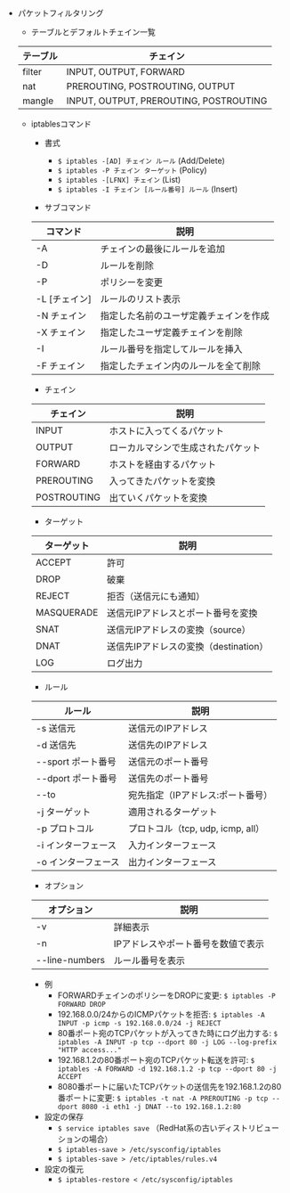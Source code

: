 - パケットフィルタリング
    - テーブルとデフォルトチェイン一覧

    | テーブル | チェイン |
    | --- | --- |
    | filter | INPUT, OUTPUT, FORWARD |
    | nat | PREROUTING, POSTROUTING, OUTPUT |
    | mangle | INPUT, OUTPUT, PREROUTING, POSTROUTING |

    - iptablesコマンド
        - 書式
            - `$ iptables -[AD] チェイン ルール` (Add/Delete)
            - `$ iptables -P チェイン ターゲット` (Policy)
            - `$ iptables -[LFNX] チェイン` (List)
            - `$ iptables -I チェイン [ルール番号] ルール` (Insert)

        - サブコマンド

        | コマンド | 説明 |
        | --- | --- |
        | -A | チェインの最後にルールを追加 |
        | -D | ルールを削除 |
        | -P | ポリシーを変更 |
        | -L [チェイン] | ルールのリスト表示 |
        | -N チェイン | 指定した名前のユーザ定義チェインを作成 |
        | -X チェイン | 指定したユーザ定義チェインを削除 |
        | -I | ルール番号を指定してルールを挿入 |
        | -F チェイン | 指定したチェイン内のルールを全て削除 |

        - チェイン

        | チェイン | 説明 |
        | --- | --- |
        | INPUT | ホストに入ってくるパケット |
        | OUTPUT | ローカルマシンで生成されたパケット |
        | FORWARD | ホストを経由するパケット |
        | PREROUTING | 入ってきたパケットを変換 |
        | POSTROUTING | 出ていくパケットを変換 |

        - ターゲット

        | ターゲット | 説明 |
        | --- | --- |
        | ACCEPT | 許可 |
        | DROP | 破棄 |
        | REJECT | 拒否（送信元にも通知） |
        | MASQUERADE | 送信元IPアドレスとポート番号を変換 |
        | SNAT | 送信元IPアドレスの変換（source） |
        | DNAT | 送信先IPアドレスの変換（destination） |
        | LOG | ログ出力 |

        - ルール

        | ルール | 説明 |
        | --- | --- |
        | -s 送信元 | 送信元のIPアドレス |
        | -d 送信先 | 送信先のIPアドレス |
        | --sport ポート番号 | 送信元のポート番号 |
        | --dport ポート番号 | 送信先のポート番号 |
        | --to | 宛先指定（IPアドレス:ポート番号） |
        | -j ターゲット | 適用されるターゲット |
        | -p プロトコル | プロトコル（tcp, udp, icmp, all） |
        | -i インターフェース | 入力インターフェース |
        | -o インターフェース | 出力インターフェース |

        - オプション

        | オプション | 説明 |
        | --- | --- |
        | -v | 詳細表示 |
        | -n | IPアドレスやポート番号を数値で表示 |
        | --line-numbers | ルール番号を表示 |

        - 例
            - FORWARDチェインのポリシーをDROPに変更: `$ iptables -P FORWARD DROP`
            - 192.168.0.0/24からのICMPパケットを拒否: `$ iptables -A INPUT -p icmp -s 192.168.0.0/24 -j REJECT`
            - 80番ポート宛のTCPパケットが入ってきた時にログ出力する: `$ iptables -A INPUT -p tcp --dport 80 -j LOG --log-prefix "HTTP access..."`
            - 192.168.1.2の80番ポート宛のTCPパケット転送を許可: `$ iptables -A FORWARD -d 192.168.1.2 -p tcp --dport 80 -j ACCEPT`
            - 8080番ポートに届いたTCPパケットの送信先を192.168.1.2の80番ポートに変更: `$ iptables -t nat -A PREROUTING -p tcp --dport 8080 -i eth1 -j DNAT --to 192.168.1.2:80`
        - 設定の保存
            - `$ service iptables save` （RedHat系の古いディストリビューションの場合）
            - `$ iptables-save > /etc/sysconfig/iptables`
            - `$ iptables-save > /etc/iptables/rules.v4`
        - 設定の復元
            - `$ iptables-restore < /etc/sysconfig/iptables`